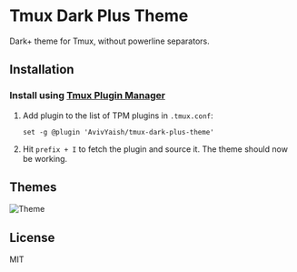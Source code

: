 # Tmux Dark Plus Theme

Dark+ theme for Tmux, without powerline separators.

## Installation

### Install using [Tmux Plugin Manager](https://github.com/tmux-plugins/tpm)

1.  Add plugin to the list of TPM plugins in `.tmux.conf`:

        set -g @plugin 'AvivYaish/tmux-dark-plus-theme'

2.  Hit `prefix + I` to fetch the plugin and source it. The theme should now be working.
<!--

### Install manually

1.  Clone repo to local machine:

        git clone https://github.com/khang-hoang/tmux-dark-plus-theme ~/.tmux/themes/tmux-dark-plus-theme

2.  Add this line to the bottom of your `~/.tmux.conf`:

        run-shell "~/.tmux/themes/tmux-dark-plus-theme/dark_plus.tmux"

3.  Reload your `~/.tmux.conf`:

        tmux source-file ~/.tmux.conf

    -->

## Themes

![Theme](https://github.com/AvivYaish/tmux-dark-plus-theme/assets/12000894/925ffc1c-34fa-423c-828a-e1be8652b5f2)


## License

MIT
